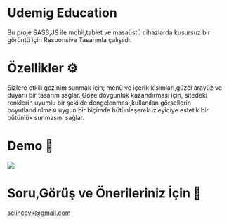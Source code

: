 <h1>Udemig Education</h1>

Bu proje SASS,JS ile mobil,tablet ve masaüstü cihazlarda kusursuz bir görüntü için Responsive Tasarımla çalışıldı.

<h1>Özellikler ⚙</h1>

Sizlere etkili gezinim sunmak için; menü ve içerik kısımları,güzel arayüz ve duyarlı bir tasarım sağlar. Göze doygunluk kazandırması için, sitedeki renklerin uyumlu bir şekilde dengelenmesi,kullanılan görsellerin boyutlandırılması uygun bir biçimde bütünleşerek izleyiciye estetik bir bütünlük sunmasını sağlar.

<h1>Demo 🎥</h1>

![](udemigAcademy.gif)

<h1>Soru,Görüş ve Önerileriniz İçin 📧</h1>

selincevk@gmail.com
